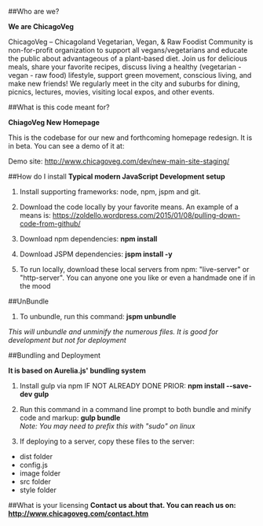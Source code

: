 ##Who are we?

**We are ChicagoVeg**

ChicagoVeg – Chicagoland Vegetarian, Vegan, & Raw Foodist Community is non-for-profit organization to support all vegans/vegetarians and educate the public about advantageous of a plant-based diet. Join us for delicious meals, share your favorite recipes, discuss living a healthy (vegetarian - vegan - raw food) lifestyle, support green movement, conscious living, and make new friends! We regularly meet in the city and suburbs for dining, picnics, lectures, movies, visiting local expos, and other events.

##What is this code meant for?

**ChiagoVeg New Homepage**

This is the codebase for our new and forthcoming homepage redesign. It is in beta. You can see a demo of it at: 

Demo site: http://www.chicagoveg.com/dev/new-main-site-staging/

##How do I install
**Typical modern JavaScript Development setup**

1. Install supporting frameworks: node, npm, jspm and git. 

2. Download the code locally by your favorite means. An example of a means is: https://zoldello.wordpress.com/2015/01/08/pulling-down-code-from-github/

3. Download npm dependencies: **npm install**

4. Download JSPM dependencies: **jspm install -y**

5. To run locally, download these local servers from npm: "live-server" or "http-server". You can anyone one you like or even a handmade one if in the mood

##UnBundle

1. To unbundle, run this command: **jspm unbundle**
  
<i>This will unbundle and unminify the numerous files. It is good for development but not for deployment</i>

##Bundling and Deployment

**It is based on Aurelia.js' bundling system**


1. Install gulp via npm IF NOT ALREADY DONE PRIOR: **npm install --save-dev gulp**

2. Run this command in a command line prompt to both bundle and minify code and markup: **gulp bundle** <br>
  <i>Note: You may need to prefix this with "sudo" on linux</i>

3. If deploying to a server, copy these files to the server:
  - dist folder
  - config.js
  - image folder
  - src folder
  - style folder
  
##What is your licensing
**Contact us about that. You can reach us on: http://www.chicagoveg.com/contact.htm**
